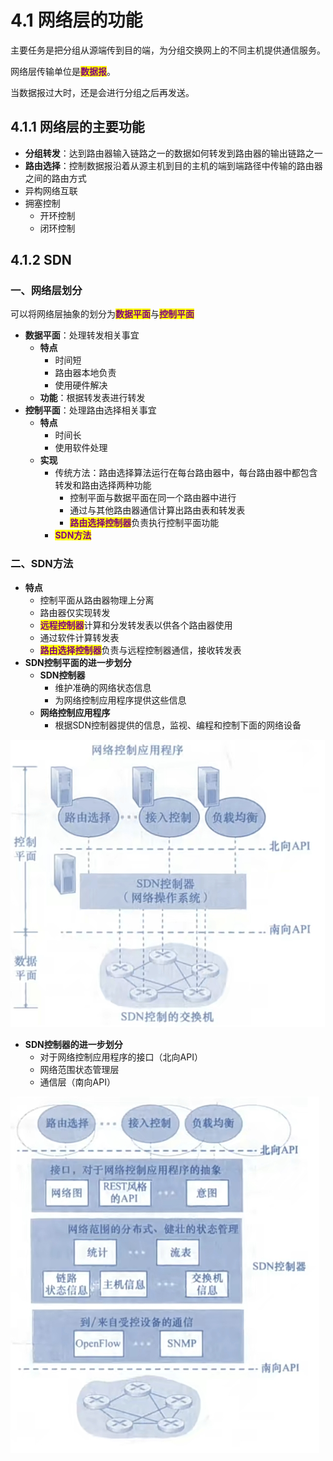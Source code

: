 # 4.1 网络层的功能

主要任务是把分组从源端传到目的端，为分组交换网上的不同主机提供通信服务。

网络层传输单位是<mark style="color:purple;">**数据报**</mark>。

当数据报过大时，还是会进行分组之后再发送。

## 4.1.1 网络层的主要功能

- **分组转发**：达到路由器输入链路之一的数据如何转发到路由器的输出链路之一
- **路由选择**：控制数据报沿着从源主机到目的主机的端到端路径中传输的路由器之间的路由方式
- 异构网络互联
- 拥塞控制
  - 开环控制
  - 闭环控制



## 4.1.2 SDN

### 一、网络层划分

可以将网络层抽象的划分为<mark style="color:purple;">**数据平面**</mark>与<mark style="color:purple;">**控制平面**</mark>

- **数据平面**：处理转发相关事宜
  - **特点**
    - 时间短
    - 路由器本地负责
    - 使用硬件解决
  - **功能**：根据转发表进行转发
- **控制平面**：处理路由选择相关事宜
  - **特点**
    - 时间长
    - 使用软件处理
  - **实现**
    - 传统方法：路由选择算法运行在每台路由器中，每台路由器中都包含转发和路由选择两种功能
      - 控制平面与数据平面在同一个路由器中进行
      - 通过与其他路由器通信计算出路由表和转发表
      - <mark style="color:purple;">**路由选择控制器**</mark>负责执行控制平面功能
    - <mark style="color:purple;">**SDN方法**</mark>



### 二、SDN方法

- **特点**
  - 控制平面从路由器物理上分离
  - 路由器仅实现转发
  - <mark style="color:purple;">**远程控制器**</mark>计算和分发转发表以供各个路由器使用
  - 通过软件计算转发表
  - <mark style="color:purple;">**路由选择控制器**</mark>负责与远程控制器通信，接收转发表
- **SDN控制平面的进一步划分**
  - **SDN控制器**
    - 维护准确的网络状态信息
    - 为网络控制应用程序提供这些信息
  - **网络控制应用程序**
    - 根据SDN控制器提供的信息，监视、编程和控制下面的网络设备

![](../.gitbook/assets/SDN控制器.png)

- **SDN控制器的进一步划分**
  - 对于网络控制应用程序的接口（北向API）
  - 网络范围状态管理层
  - 通信层（南向API）

![](../.gitbook/assets/SDN控制器划分.png)
